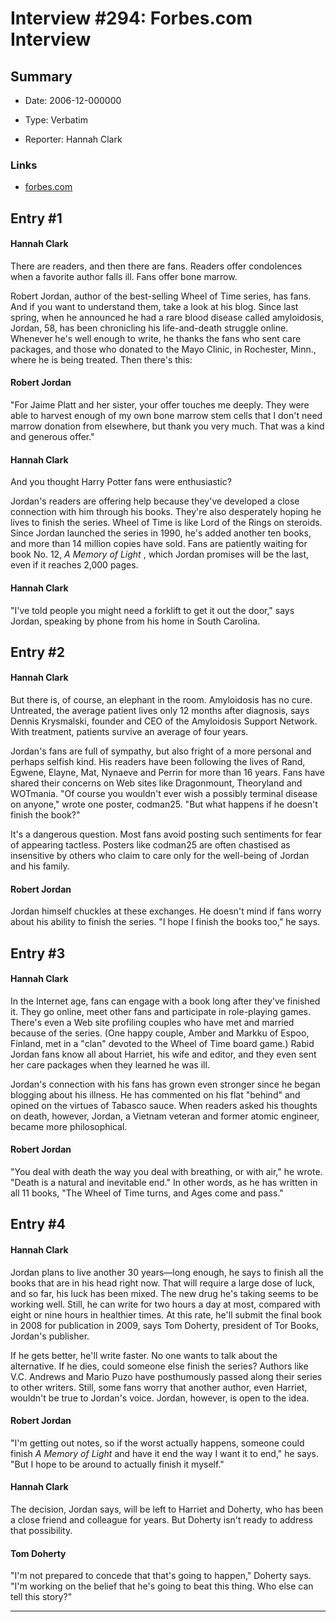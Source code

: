 # Interview #294: Forbes.com Interview

## Summary

- Date: 2006-12-000000

- Type: Verbatim

- Reporter: Hannah Clark

### Links

- [forbes.com](http://www.forbes.com/2006/11/30/robert-jordan-illness-tech-media_cx_hc_books06_1201jordan.html)


## Entry #1

#### Hannah Clark

There are readers, and then there are fans. Readers offer condolences when a favorite author falls ill. Fans offer bone marrow.

Robert Jordan, author of the best-selling Wheel of Time series, has fans. And if you want to understand them, take a look at his blog. Since last spring, when he announced he had a rare blood disease called amyloidosis, Jordan, 58, has been chronicling his life-and-death struggle online. Whenever he's well enough to write, he thanks the fans who sent care packages, and those who donated to the Mayo Clinic, in Rochester, Minn., where he is being treated. Then there's this:

#### Robert Jordan

"For Jaime Platt and her sister, your offer touches me deeply. They were able to harvest enough of my own bone marrow stem cells that I don't need marrow donation from elsewhere, but thank you very much. That was a kind and generous offer."

#### Hannah Clark

And you thought Harry Potter fans were enthusiastic?

Jordan's readers are offering help because they've developed a close connection with him through his books. They're also desperately hoping he lives to finish the series. Wheel of Time is like Lord of the Rings on steroids. Since Jordan launched the series in 1990, he's added another ten books, and more than 14 million copies have sold. Fans are patiently waiting for book No. 12,
*A Memory of Light*
, which Jordan promises will be the last, even if it reaches 2,000 pages.

#### Hannah Clark

"I've told people you might need a forklift to get it out the door," says Jordan, speaking by phone from his home in South Carolina.

## Entry #2

#### Hannah Clark

But there is, of course, an elephant in the room. Amyloidosis has no cure. Untreated, the average patient lives only 12 months after diagnosis, says Dennis Krysmalski, founder and CEO of the Amyloidosis Support Network. With treatment, patients survive an average of four years.

Jordan's fans are full of sympathy, but also fright of a more personal and perhaps selfish kind. His readers have been following the lives of Rand, Egwene, Elayne, Mat, Nynaeve and Perrin for more than 16 years. Fans have shared their concerns on Web sites like Dragonmount, Theoryland and WOTmania. "Of course you wouldn't ever wish a possibly terminal disease on anyone," wrote one poster, codman25. "But what happens if he doesn't finish the book?"

It's a dangerous question. Most fans avoid posting such sentiments for fear of appearing tactless. Posters like codman25 are often chastised as insensitive by others who claim to care only for the well-being of Jordan and his family.

#### Robert Jordan

Jordan himself chuckles at these exchanges. He doesn't mind if fans worry about his ability to finish the series. "I hope I finish the books too," he says.

## Entry #3

#### Hannah Clark

In the Internet age, fans can engage with a book long after they've finished it. They go online, meet other fans and participate in role-playing games. There's even a Web site profiling couples who have met and married because of the series. (One happy couple, Amber and Markku of Espoo, Finland, met in a "clan" devoted to the Wheel of Time board game.) Rabid Jordan fans know all about Harriet, his wife and editor, and they even sent her care packages when they learned he was ill.

Jordan's connection with his fans has grown even stronger since he began blogging about his illness. He has commented on his flat "behind" and opined on the virtues of Tabasco sauce. When readers asked his thoughts on death, however, Jordan, a Vietnam veteran and former atomic engineer, became more philosophical.

#### Robert Jordan

"You deal with death the way you deal with breathing, or with air," he wrote. "Death is a natural and inevitable end." In other words, as he has written in all 11 books, "The Wheel of Time turns, and Ages come and pass."

## Entry #4

#### Hannah Clark

Jordan plans to live another 30 years—long enough, he says to finish all the books that are in his head right now. That will require a large dose of luck, and so far, his luck has been mixed. The new drug he's taking seems to be working well. Still, he can write for two hours a day at most, compared with eight or nine hours in healthier times. At this rate, he'll submit the final book in 2008 for publication in 2009, says Tom Doherty, president of Tor Books, Jordan's publisher.

If he gets better, he'll write faster. No one wants to talk about the alternative. If he dies, could someone else finish the series? Authors like V.C. Andrews and Mario Puzo have posthumously passed along their series to other writers. Still, some fans worry that another author, even Harriet, wouldn't be true to Jordan's voice. Jordan, however, is open to the idea.

#### Robert Jordan

"I'm getting out notes, so if the worst actually happens, someone could finish
*A Memory of Light*
and have it end the way I want it to end," he says. "But I hope to be around to actually finish it myself."

#### Hannah Clark

The decision, Jordan says, will be left to Harriet and Doherty, who has been a close friend and colleague for years. But Doherty isn't ready to address that possibility.

#### Tom Doherty

"I'm not prepared to concede that that's going to happen," Doherty says. "I'm working on the belief that he's going to beat this thing. Who else can tell this story?"


---

